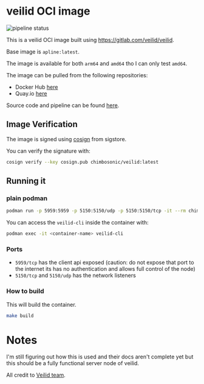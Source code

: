 # veilid OCI image

![pipeline status](https://github.com/chimbosonic/veilid-container/actions/workflows/main.yml/badge.svg?branch=main)

This is a veilid OCI image built using https://gitlab.com/veilid/veilid.

Base image is `apline:latest`.

The image is available for both `arm64` and `amd64` tho I can only test `amd64`.

The image can be pulled from the following repositories:
- Docker Hub [here](https://hub.docker.com/repository/docker/chimbosonic/veilid)
- Quay.io [here](https://quay.io/repository/chimbosonic/veilid)

Source code and pipeline can be found [here](https://github.com/chimbosonic/veilid-container).

## Image Verification

The image is signed using [cosign](https://github.com/sigstore/cosign) from sigstore.

You can verify the signature with:

```bash
cosign verify --key cosign.pub chimbosonic/veilid:latest
```

## Running it

### plain podman

```bash
podman run -p 5959:5959 -p 5150:5150/udp -p 5150:5150/tcp -it --rm chimbosonic/veilid:latest
```

You can access the `veilid-cli` inside the container with:
```bash
podman exec -it <container-name> veilid-cli
```

### Ports
- `5959/tcp` has the client api exposed (caution: do not expose that port to the internet its has no authentication and allows full control of the node) 
- `5150/tcp` and `5150/udp` has the network listeners


### How to build

This will build the container.

```bash
make build
```

# Notes
I'm still figuring out how this is used and their docs aren't complete yet but this should be a fully functional server node of veilid.

All credit to [Veilid team](https://veilid.com/about-us/).